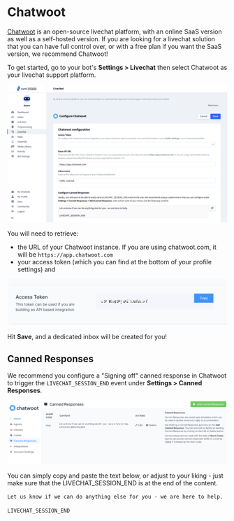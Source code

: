 # Chatwoot

[Chatwoot](https://www.chatwoot.com) is an open-source livechat platform, with an online SaaS version as well as a self-hosted version. If you are looking for a livechat solution that you can have full control over, or with a free plan if you want the SaaS version, we recommend Chatwoot!

To get started, go to your bot's **Settings > Livechat** then select Chatwoot as your livechat support platform.

![](<../../.gitbook/assets/CleanShot 2021-06-04 at 12.37.58@2x.png>)

You will need to retrieve:

* the URL of your Chatwoot instance. If you are using chatwoot.com, it will be `https://app.chatwoot.com` 
* your access token (which you can find at the bottom of your profile settings) and 

![](<../../.gitbook/assets/image (30).png>)

Hit **Save**, and a dedicated inbox will be created for you!

## Canned Responses

We recommend you configure a "Signing off" canned response in Chatwoot to trigger the `LIVECHAT_SESSION_END` event under **Settings > Canned Responses**.

![](<../../.gitbook/assets/image (31).png>)

You can simply copy and paste the text below, or adjust to your liking - just make sure that the LIVECHAT_SESSION_END is at the end of the content.

```
Let us know if we can do anything else for you - we are here to help.

LIVECHAT_SESSION_END
```

